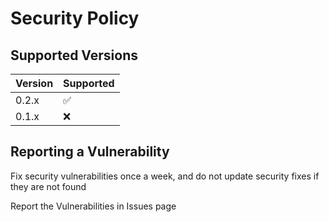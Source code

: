 # Security Policy

## Supported Versions


| Version | Supported          |
| ------- | ------------------ |
| 0.2.x   | :white_check_mark: |
| 0.1.x   | :x:                |

## Reporting a Vulnerability

Fix security vulnerabilities once a week, and do not update security fixes if they are not found

Report the Vulnerabilities in Issues page
